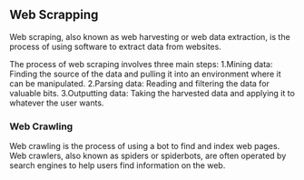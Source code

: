 ## Web Scrapping 
Web scraping, also known as web harvesting or web data extraction, is the process of using software to extract data from websites.

The process of web scraping involves three main steps:
 1.Mining data: Finding the source of the data and pulling it into an environment where it can be manipulated.
 2.Parsing data: Reading and filtering the data for valuable bits.
 3.Outputting data: Taking the harvested data and applying it to whatever the user wants.

### Web Crawling
Web crawling is the process of using a bot to find and index web pages. Web crawlers, also known as spiders or spiderbots, are often operated by search engines to help users find information on the web.

